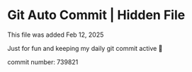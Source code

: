 # Git Auto Commit | Hidden File

This file was added Feb 12, 2025

Just for fun and keeping my daily git commit active 🤪

commit number: 739821
